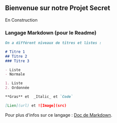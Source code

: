 ## Bienvenue sur notre Projet Secret

En Construction

### Langage Markdown (pour le Readme)



```markdown
On a différent niveaux de titres et listes :

# Titre 1
## Titre 2
### Titre 3

- Liste
- Normale

1. Liste
2. Ordonnée

**Gras** et  _Italic_ et `Code` 

[Lien](url) et ![Image](src)
```

Pour plus d'infos sur ce langage : [Doc de Markdown](https://guides.github.com/features/mastering-markdown/).


